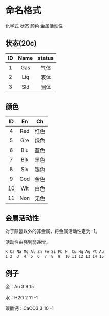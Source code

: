 # 命名格式

化学式 状态 颜色 金属活动性

## 状态(20c)

|ID|Name|status|
|:-:|:-:|:-:|
|1|Gas|气体|
|2|Liq|液体|
|3|Sld|固体|

## 颜色

|ID|En|Ch|
|:-:|:-:|:-:|
|4|Red|红色|
|5|Gre|绿色|
|6|Blu|蓝色|
|7|Blk|黑色|
|8|Slv|银色|
|9|God|金色|
|10|Wit|白色|
|11|Non|无色|

## 金属活动性

对于除氢以外的非金属，将金属活动性定为$-1$。

活动性由强到弱递增。

```
K Ca Na Mg Al Zn Fe Si Pb H  Cu Hg Ag Pt Au
1 2  3  4  5  6  7  8  9  10 11 12 13 14 15
```

## 例子

金：Au 3 9 15

水：H2O 2	11 -1

碳酸钙：CaCO3 3 10 -1
